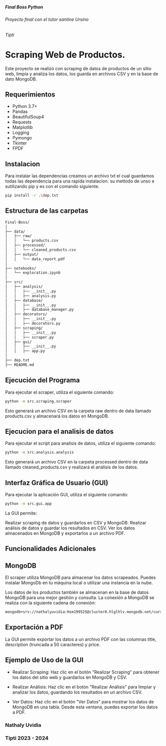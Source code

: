 ##### Final Boss Python
###### Proyecto final con el tutor santine Ursino
###### Tipti

# Scraping Web de Productos.

Este proyecto se realizó con scraping de datos de productos de un sitio web, limpia y analiza los datos, los guarda en archivos CSV y en la base de dato MongoDB.

## Requerimientos 
- Python 3.7+
- Pandas
- BeautifulSoup4
- Requests
- Matplotlib
- Logging
- Pymongo
- Tkinter
- FPDF


## Instalacion

Para instalar las dependencias creamos un archivo txt el cual guardamos todas las dependencia para una rapida instalacion.
su mettodo de unso e sutilizando pip y es con el comando siguiente.

````bash
pip install -r .\dep.txt
````

## Estructura de las carpetas
````bash
Final-Boss/
│
├── data/
│   ├── raw/ 
│   │   └── products.csv
│   ├── processed/  
│   │   └── cleaned_products.csv
│   ├── output/  
│   │   └── data_report.pdf
│
├── notebooks/
│   └── exploration.ipynb
│
├── src/
│   ├── analysis/ 
│   │   ├── __init__.py         
│   │   ├── analysis.py
│   ├── database/
│   │   ├── __init__.py         
│   │   ├── database_manager.py
│   ├── decorators/ 
│   │   ├── __init__.py         
│   │   ├── decorators.py  
│   ├── scraping/ 
│   │   ├── __init__.py         
│   │   ├── scraper.py
│   ├── gui/
│   │   ├── __init__.py
│   │   ├── app.py
│
├── dep.txt
├── README.md
````




## Ejecución del Programa
Para ejecutar el scraper, utiliza el siguiente comando:

`````bash
python -m src.scraping.scraper
`````
Esto generará un archivo CSV en la carpeta raw dentro de data llamado products.csv y almacenará los datos en MongoDB.


## Ejecucion para el analisis de datos

Para ejecutar el script para analisis de datos, utiliza el siguiente comando:

````bash
python -m src.analysis.analysis
````

Esto generará un archivo CSV en la carpeta processed dentro de data llamado cleaned_products.csv y realizará el análisis de los datos.


## Interfaz Gráfica de Usuario (GUI)

Para ejecutar la aplicación GUI, utiliza el siguiente comando:

````bash
python -m src.gui.app
````
La GUI permite:

Realizar scraping de datos y guardarlos en CSV y MongoDB.
Realizar análisis de datos y guardar los resultados en CSV.
Ver los datos almacenados en MongoDB y exportarlos a un archivo PDF.


## Funcionalidades Adicionales
## MongoDB
El scraper utiliza MongoDB para almacenar los datos scrapeados. Puedes instalar MongoDb en tu
máquina local o utilizar una instancia en la nube.


Los datos de los productos también se almacenan en la base de datos MongoDB para una mejor gestión y consulta. La conexión a MongoDB se realiza con la siguiente cadena de conexión:

````bash
mongodb+srv://nathalyuvidia:Hsm199525@cluster0.hlglhlv.mongodb.net/curso2024
````

## Exportación a PDF

La GUI permite exportar los datos a un archivo PDF con las columnas title, description (truncada a 50 caracteres) y price.

## Ejemplo de Uso de la GUI

- Realizar Scraping: Haz clic en el botón "Realizar Scraping" para obtener los datos del sitio web y guardarlos en MongoDB y CSV.

- Realizar Análisis: Haz clic en el botón "Realizar Análisis" para limpiar y analizar los datos, guardando los resultados en un archivo CSV.

- Ver Datos: Haz clic en el botón "Ver Datos" para mostrar los datos de MongoDB en una tabla. Desde esta ventana, puedes exportar los datos a PDF.

### Nathaly Uvidia 
### Tipti 2023 - 2024